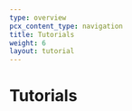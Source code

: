 ```yaml
---
type: overview
pcx_content_type: navigation
title: Tutorials
weight: 6
layout: tutorial
---
```


# Tutorials
